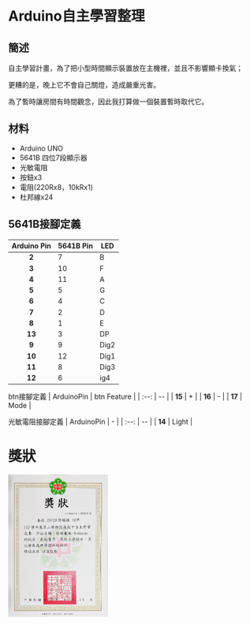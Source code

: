 # Arduino自主學習整理

## 簡述

自主學習計畫，為了把小型時間顯示裝置放在主機裡，並且不影響顯卡換氣；

更糟的是，晚上它不會自己關燈，造成嚴重光害。

為了暫時讓房間有時間觀念，因此我打算做一個裝置暫時取代它。

## 材料
- Arduino UNO
- 5641B 四位7段顯示器
- 光敏電阻
- 按鈕x3
- 電阻(220Rx8，10kRx1)
- 杜邦線x24

## 5641B接腳定義
| Arduino Pin | 5641B Pin | LED |
| :--: | -- | -- |
| **2** | 7 | B |
| **3** | 10 | F |
| **4** | 11 | A |
| **5** | 5 | G |
| **6** | 4 | C |
| **7** | 2 | D |
| **8** | 1 | E |
| **13** | 3 | DP |
| **9** | 9 |  Dig2 |
| **10** | 12 | Dig1 |
| **11** | 8 | Dig3 |
| **12** | 6 | ig4 |

btn接腳定義
| ArduinoPin | btn Feature |
| :--: | -- |
| **15** | + |
| **16** | - |
| **17** | Mode |

光敏電阻接腳定義
| ArduinoPin | - |
| :--: | -- |
| **14** | Light |

# 獎狀

<p align="left">
  <img src="207_s2_29自主學習獎狀.jpg" width="40%"/>
  <br>
</p>
